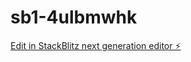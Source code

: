 # sb1-4ulbmwhk

[Edit in StackBlitz next generation editor ⚡️](https://stackblitz.com/~/github.com/abhi-shek-2005/sb1-4ulbmwhk)